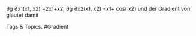 ∂g
∂x1(x1, x2) =2x1+x2,
∂g
∂x2(x1, x2) =x1+ cos( x2)
und der Gradient von glautet damit

   Tags & Topics:
   #Gradient